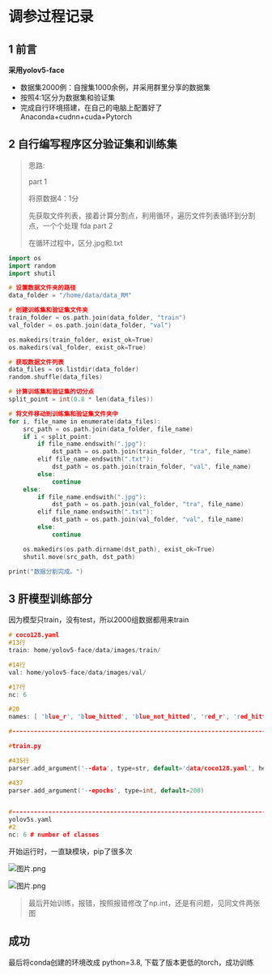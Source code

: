 # 调参过程记录

## 1 前言

**采用yolov5-face**

- 数据集2000例：自搜集1000余例，并采用群里分享的数据集
- 按照4:1区分为数据集和验证集
- 完成自行环境搭建，在自己的电脑上配置好了Anaconda+cudnn+cuda+Pytorch


## 2 自行编写程序区分验证集和训练集

> 思路:
> 
> part 1
> 
> 将原数据4：1分
> 
> 先获取文件列表，接着计算分割点，利用循环，遍历文件列表循环到分割点，一个个处理
> fda
> part 2
> 
> 在循环过程中，区分.jpg和.txt
> 

```cpp
import os
import random
import shutil

# 设置数据文件夹的路径
data_folder = "/home/data/data_RM"  

# 创建训练集和验证集文件夹
train_folder = os.path.join(data_folder, "train")
val_folder = os.path.join(data_folder, "val")

os.makedirs(train_folder, exist_ok=True)
os.makedirs(val_folder, exist_ok=True)

# 获取数据文件列表
data_files = os.listdir(data_folder)
random.shuffle(data_files)

# 计算训练集和验证集的切分点
split_point = int(0.8 * len(data_files))

# 将文件移动到训练集和验证集文件夹中
for i, file_name in enumerate(data_files):
    src_path = os.path.join(data_folder, file_name)
    if i < split_point:
        if file_name.endswith(".jpg"):
            dst_path = os.path.join(train_folder, "tra", file_name)
        elif file_name.endswith(".txt"):
            dst_path = os.path.join(train_folder, "val", file_name)
        else:
            continue
    else:
        if file_name.endswith(".jpg"):
            dst_path = os.path.join(val_folder, "tra", file_name)
        elif file_name.endswith(".txt"):
            dst_path = os.path.join(val_folder, "val", file_name)
        else:
            continue

    os.makedirs(os.path.dirname(dst_path), exist_ok=True)
    shutil.move(src_path, dst_path)

print("数据分割完成。")
```


## 3 肝模型训练部分

因为模型只train，没有test，所以2000组数据都用来train

```cpp
# coco128.yaml 
#13行
train: home/yolov5-face/data/images/train/

#14行
val: home/yolov5-face/data/images/val/

#17行
nc: 6

#20
names: [ 'blue_r', 'blue_hitted', 'blue_not_hitted', 'red_r', 'red_hitted', 'red_not_hitted']

#---------------------------------------------------------------------------------------------------------------------

#train.py

#435行
parser.add_argument('--data', type=str, default='data/coco128.yaml', help='data.yaml path')

#437
parser.add_argument('--epochs', type=int, default=200)


#---------------------------------------------------------------------------------------------------------------
yolov5s.yaml
#2
nc: 6 # number of classes

```

开始运行时，一直缺模块，pip了很多次


![图片.png](https://p9-juejin.byteimg.com/tos-cn-i-k3u1fbpfcp/273b438ace7b4ece8cea8b030cabab15~tplv-k3u1fbpfcp-jj-mark:0:0:0:0:q75.image#?w=1758&h=802&e=png&b=181818)


![图片.png](https://p9-juejin.byteimg.com/tos-cn-i-k3u1fbpfcp/912fbb07b6094f93a57f4f9fe96e1fb0~tplv-k3u1fbpfcp-jj-mark:0:0:0:0:q75.image#?w=2188&h=441&e=png&b=181818)


> 最后开始训练，报错，按照报错修改了np.int，还是有问题，见同文件两张图




## 成功

最后将conda创建的环境改成 python=3.8, 下载了版本更低的torch，成功训练
